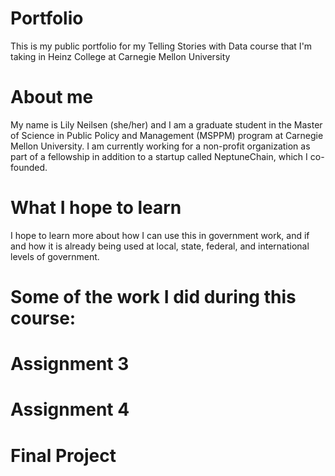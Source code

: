 # Portfolio

This is my public portfolio for my Telling Stories with Data course that I'm taking in Heinz College at Carnegie Mellon University

# About me 
My name is Lily Neilsen (she/her) and I am a graduate student in the Master of Science in Public Policy and Management (MSPPM) program at Carnegie Mellon University. I am currently working for a non-profit organization as part of a fellowship in addition to a startup called NeptuneChain, which I co-founded.

# What I hope to learn
I hope to learn more about how I can use this in government work, and if and how it is already being used at local, state, federal, and international levels of government.


# Some of the work I did during this course:

# Assignment 3

# Assignment 4

# Final Project
